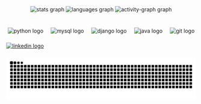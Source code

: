 <div align="center">
  <img src="https://github-readme-stats.vercel.app/api?username=Joao-Siqueiraa&hide_title=false&hide_rank=false&show_icons=true&include_all_commits=true&count_private=true&disable_animations=false&theme=apprentice&locale=en&hide_border=false&order=1&custom_title=Siqueira's%20Github%20Stats" height="130" alt="stats graph"  />
  <img src="https://github-readme-stats.vercel.app/api/top-langs?username=Joao-Siqueiraa&locale=en&hide_title=false&layout=compact&card_width=320&langs_count=5&theme=apprentice&hide_border=false&order=2" height="131" alt="languages graph"  />
  <img src="https://github-readme-activity-graph.vercel.app/graph?username=Joao-Siqueiraa&radius=16&theme=modern-lilac&area=true&order=5" height="200" alt="activity-graph graph"  />
</div>

###

<br clear="both">

<div align="center">
  <img src="https://cdn.jsdelivr.net/gh/devicons/devicon/icons/python/python-original.svg" height="40" alt="python logo"  />
  <img width="12" />
  <img src="https://cdn.jsdelivr.net/gh/devicons/devicon/icons/mysql/mysql-original.svg" height="40" alt="mysql logo"  />
  <img width="12" />
  <img src="https://cdn.jsdelivr.net/gh/devicons/devicon/icons/django/django-plain.svg" height="40" alt="django logo"  />
  <img width="12" />
  <img src="https://cdn.jsdelivr.net/gh/devicons/devicon/icons/java/java-original.svg" height="40" alt="java logo"  />
  <img width="12" />
  <img src="https://cdn.jsdelivr.net/gh/devicons/devicon/icons/git/git-original.svg" height="40" alt="git logo"  />
</div>

###

<div align="left">
  <a href="kedin.com/in/joao-pedro-siqueira-506091205/" target="_blank">
    <img src="https://img.shields.io/static/v1?message=LinkedIn&logo=linkedin&label=&color=0077B5&logoColor=white&labelColor=&style=for-the-badge" height="40" alt="linkedin logo"  />
  </a>
</div>

###

<img src="https://raw.githubusercontent.com/Joao-Siqueiraa/Joao-Siqueiraa/output/snake.svg" alt="Snake animation" />

###

